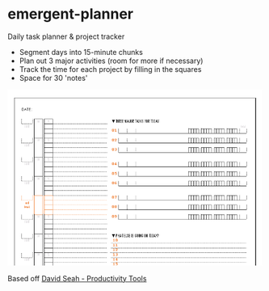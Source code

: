 # emergent-planner
Daily task planner &amp; project tracker

* Segment days into 15-minute chunks
* Plan out 3 major activities (room for more if necessary)
* Track the time for each project by filling in the squares
* Space for 30 'notes'

![Screenshot](Screenshot.png)

Based off [David Seah - Productivity Tools](http://davidseah.com/node/the-emergent-task-planner/)
